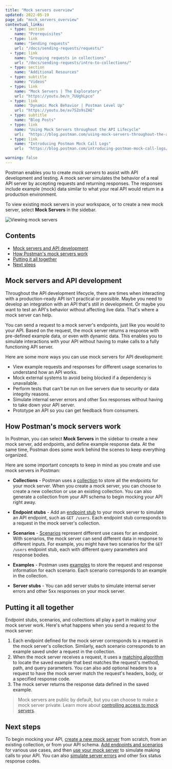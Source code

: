 ```yaml
---
title: "Mock servers overview"
updated: 2022-05-19
page_id: "mock_servers_overview"
contextual_links:
  - type: section
    name: "Prerequisites"
  - type: link
    name: "Sending requests"
    url: "/docs/sending-requests/requests/"
  - type: link
    name: "Grouping requests in collections"
    url: "/docs/sending-requests/intro-to-collections/"
  - type: section
    name: "Additional Resources"
  - type: subtitle
    name: "Videos"
  - type: link
    name: "Mock Servers | The Exploratory"
    url: "https://youtu.be/n_7UUghLpco"
  - type: link
    name: "Dynamic Mock Behavior | Postman Level Up"
    url: "https://youtu.be/av7SZo9sZAE"
  - type: subtitle
    name: "Blog Posts"
  - type: link
    name: "Using Mock Servers throughout the API Lifecycle"
    url:  "https://blog.postman.com/using-mock-servers-throughout-the-api-lifecycle/"
  - type: link
    name: "Introducing Postman Mock Call Logs"
    url:  "https://blog.postman.com/introducing-postman-mock-call-logs/"

warning: false
---
```


Postman enables you to create _mock servers_ to assist with API development and testing. A mock server simulates the behavior of a real API server by accepting requests and returning responses. The responses include example (mock) data similar to what your real API would return in a production environment.

To view existing mock servers in your workspace, or to create a new mock server, select **Mock Servers** in the sidebar.

<img alt="Viewing mock servers" src="https://assets.postman.com/postman-docs/mock-servers-v9-19.jpg"/>

## Contents

* [Mock servers and API development](#mock-servers-and-api-development)
* [How Postman's mock servers work](#how-postmans-mock-servers-work)
* [Putting it all together](#putting-it-all-together)
* [Next steps](#next-steps)

## Mock servers and API development

Throughout the API development lifecycle, there are times when interacting with a production-ready API isn't practical or possible. Maybe you need to develop an integration with an API that's still in development. Or maybe you want to test an API's behavior without affecting live data. That's where a mock server can help.

You can send a request to a mock server's endpoints, just like you would to your API. Based on the request, the mock server returns a response with pre-defined example data, or even with dynamic data. This enables you to simulate interactions with your API without having to make calls to a fully functioning API server.

Here are some more ways you can use mock servers for API development:

* View example requests and responses for different usage scenarios to understand how an API works.
* Mock external systems to avoid being blocked if a dependency is unavailable.
* Perform tests that can't be run on live servers due to security or data integrity reasons.
* Simulate internal server errors and other 5xx responses without having to take down your API server.
* Prototype an API so you can get feedback from consumers.

## How Postman's mock servers work

In Postman, you can select **Mock Servers** in the sidebar to create a new mock server, add endpoints, and define example response data. At the same time, Postman does some work behind the scenes to keep everything organized.

Here are some important concepts to keep in mind as you create and use mock servers in Postman:

* **Collections** - Postman uses a [collection](/docs/sending-requests/intro-to-collections/) to store all the endpoints for your mock server. When you create a mock server, you can choose to create a new collection or use an existing collection. You can also generate a collection from your API schema to begin mocking your API right away.

* **Endpoint stubs** - Add an [endpoint stub](/docs/designing-and-developing-your-api/mocking-data/mocking-endpoints/) to your mock server to simulate an API endpoint, such as `GET /users`. Each endpoint stub corresponds to a request in the mock server's collection.

* **Scenarios** - [Scenarios](/docs/designing-and-developing-your-api/mocking-data/mocking-endpoints/#defining-scenarios) represent different use cases for an endpoint. With scenarios, the mock server can send different data in response to different inputs. For example, you might have two scenarios for the `GET /users` endpoint stub, each with different query parameters and response bodies.

* **Examples** - Postman uses [examples](/docs/sending-requests/examples/) to store the request and response information for each scenario. Each scenario corresponds to an example in the collection.

* **Server stubs** - You can add server stubs to simulate internal server errors and other 5xx responses on your mock server.

## Putting it all together

Endpoint stubs, scenarios, and collections all play a part in making your mock server work. Here's what happens when you send a request to the mock server:

1. Each endpoint defined for the mock server corresponds to a request in the mock server's collection. Similarly, each scenario corresponds to an example saved under a request in the collection.
1. When the mock server receives a request, it uses a [matching algorithm](/docs/designing-and-developing-your-api/mocking-data/matching-algorithm/) to locate the saved example that best matches the request's method, path, and query parameters. You can also add optional headers to a request to have the mock server match the request's headers, body, or a specified response code.
1. The mock server returns the response data defined in the saved example.

> Mock servers are public by default, but you can choose to make a mock server private. Learn more about [controlling access to mock servers](/docs/designing-and-developing-your-api/mocking-data/using-a-mock-server/#configuring-a-mock-server).

## Next steps

To begin mocking your API, [create a new mock server](/docs/designing-and-developing-your-api/mocking-data/creating-a-mock-server/) from scratch, from an existing collection, or from your API schema. [Add endpoints and scenarios](/docs/designing-and-developing-your-api/mocking-data/mocking-endpoints/) for various use cases, and then [use your mock server](/docs/designing-and-developing-your-api/mocking-data/using-a-mock-server/) to simulate making calls to your API. You can also [simulate server errors](/docs/designing-and-developing-your-api/mocking-data/mocking-server-responses/) and other 5xx status response codes.
